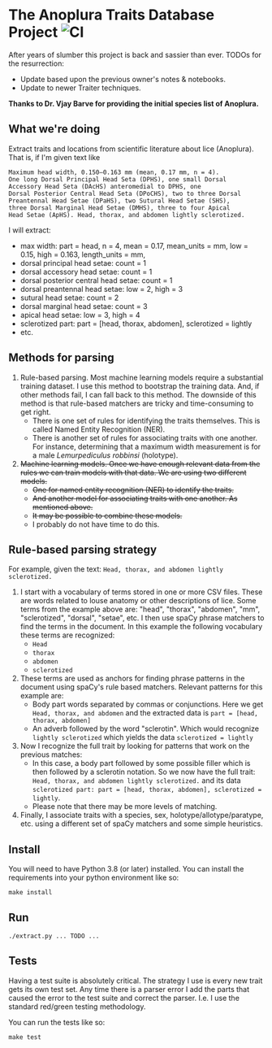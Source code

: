 # The Anoplura Traits Database Project ![CI](https://github.com/rafelafrance/AnopluraTraiter/workflows/CI/badge.svg)

After years of slumber this project is back and sassier than ever. TODOs for the resurrection:

- Update based upon the previous owner's notes & notebooks.
- Update to newer Traiter techniques.

**Thanks to Dr. Vjay Barve for providing the initial species list of Anoplura.**

## What we're doing

Extract traits and locations from scientific literature about lice (Anoplura). That is, if I'm given text like

```
Maximum head width, 0.150–0.163 mm (mean, 0.17 mm, n = 4).
One long Dorsal Principal Head Seta (DPHS), one small Dorsal
Accessory Head Seta (DAcHS) anteromedial to DPHS, one
Dorsal Posterior Central Head Seta (DPoCHS), two to three Dorsal
Preantennal Head Setae (DPaHS), two Sutural Head Setae (SHS),
three Dorsal Marginal Head Setae (DMHS), three to four Apical
Head Setae (ApHS). Head, thorax, and abdomen lightly sclerotized.
```

I will extract:

- max width: part = head, n = 4, mean = 0.17, mean_units = mm, low = 0.15, high = 0.163, length_units = mm,
- dorsal principal head setae: count = 1
- dorsal accessory head setae: count = 1
- dorsal posterior central head setae: count = 1
- dorsal preantennal head setae: low = 2, high = 3
- sutural head setae: count = 2
- dorsal marginal head setae: count = 3
- apical head setae: low = 3, high = 4
- sclerotized part: part = [head, thorax, abdomen], sclerotized = lightly
- etc.

## Methods for parsing

1. Rule-based parsing. Most machine learning models require a substantial training dataset. I use this method to bootstrap the training data. And, if other methods fail, I can fall back to this method. The downside of this method is that rule-based matchers are tricky and time-consuming to get right.
   - There is one set of rules for identifying the traits themselves. This is called Named Entity Recognition (NER).
   - There is another set of rules for associating traits with one another. For instance, determining that a maximum width measurement is for a male _Lemurpediculus robbinsi_ (holotype).
2. ~~Machine learning models. Once we have enough relevant data from the rules we can train models with that data. We are using two different models.~~
   - ~~One for named entity recognition (NER) to identify the traits.~~
   - ~~And another model for associating traits with one another. As mentioned above.~~
   - ~~It may be possible to combine these models.~~
   - I probably do not have time to do this.

## Rule-based parsing strategy

For example, given the text: `Head, thorax, and abdomen lightly sclerotized.`

1. I start with a vocabulary of terms stored in one or more CSV files. These are words related to louse anatomy or other descriptions of lice. Some terms from the example above are: "head", "thorax", "abdomen", "mm", "sclerotized", "dorsal", "setae", etc. I then use spaCy phrase matchers to find the terms in the document. In this example the following vocabulary these terms are recognized:
   - `Head`
   - `thorax`
   - `abdomen`
   - `sclerotized`
2. These terms are used as anchors for finding phrase patterns in the document using spaCy's rule based matchers. Relevant patterns for this example are:
   - Body part words separated by commas or conjunctions. Here we get `Head, thorax, and abdomen` and the extracted data is `part = [head, thorax, abdomen]`
   - An adverb followed by the word "sclerotin". Which would recognize `lightly sclerotized` which yields the data `sclerotized = lightly`
3. Now I recognize the full trait by looking for patterns that work on the previous matches:
   - In this case, a body part followed by some possible filler which is then followed by a sclerotin notation. So we now have the full trait: `Head, thorax, and abdomen lightly sclerotized.` and its data `sclerotized part: part = [head, thorax, abdomen], sclerotized = lightly`.
   - Please note that there may be more levels of matching.
4. Finally, I associate traits with a species, sex, holotype/allotype/paratype, etc. using a different set of spaCy matchers and some simple heuristics.

## Install

You will need to have Python 3.8 (or later) installed. You can install the requirements into your python environment like so:

```
make install
```

## Run

```
./extract.py ... TODO ...
```

## Tests

Having a test suite is absolutely critical. The strategy I use is every new trait gets its own test set. Any time there is a parser error I add the parts that caused the error to the test suite and correct the parser. I.e. I use the standard red/green testing methodology.

You can run the tests like so:

```
make test
```
